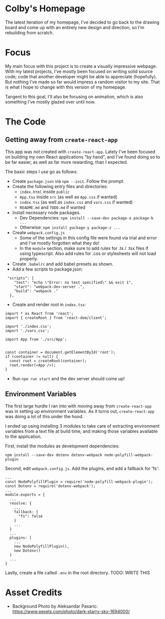 # Colby's Homepage

The latest iteration of my homepage, I've decided to go back to the drawing board and come up with an entirely new design and direction, so I'm rebuilding from scratch.

# Focus

My main focus with this project is to create a visually impressive webpage. With my latest projects, I've mostly been focused on writing solid source code; code that another developer might be able to appreciate (hopefully). But nothing I've made so far would impress a random visitor to my site. That is what I hope to change with this version of my homepage.

Tangent to this goal, I'll also be focusing on animation, which is also something I've mostly glazed over until now.

# The Code

## Getting away from `create-react-app`

This app was *not* created with `create-react-app`. Lately I've been focused on building my own React applications "by hand", and I've found doing so to be far easier, as well as far more rewarding, than I expected.

The basic steps I use go as follows:

  - Create `package.json` via `npm --init`. Follow the prompt.
  - Create the following entry files and directories:
    - `index.html` inside `public`
    - `App.tsx` inside `src` (as well as `App.css` if wanted)
    - `index.tsx` (as well as `index.css` and `vars.css` if wanted)
    - `README.md` and `TODO.md` if wanted
  - Install necessary node packages.
    - Dev Dependencies: `npm install --save-dev package-a package-b ...`
    - Otherwise: `npm install package-y package-z ...`
  - Create `webpack.config.js`
    - Some of the settings in this config file were found via trial and error and I've mostly forgotten what they do!
    - In the `module` section, make sure to add rules for .ts / .tsx files if using typescript. Also add rules for .css or stylesheets will not load properly.
  - Create `.babelrc` and add babel presets as shown.
  - Add a few scripts to package.json:
```
 "scripts": {
    "test": "echo \"Error: no test specified\" && exit 1",
    "start": "webpack-dev-server .",
    "build": "webpack ."
  },
```
  - Create and render root in `index.tsx`:
```
import * as React from 'react';
import { createRoot } from 'react-dom/client';

import './index.css';
import './vars.css';

import App from './src/App';


const container = document.getElementById('root');
if (container != null) {
  const root = createRoot(container);
  root.render(<App />);
}
```

 - Run `npm run start` and the dev server should come up!

 ## Environment Variables

The first large hurdle I ran into with moving away from `create-react-app` was in setting up environment variables. As it turns out, `create-react-app` was doing a lot of this under the hood.

I ended up using installing 3 modules to take care of extracting environment variables from a text file at build time, and making those variables available to the application.

First, install the modules as development  dependencies:
```
npm install --save-dev dotenv dotenv-webpack node-polyfill-webpack-plugin
```
Second, edit `webpack.config.js`. Add the plugins, and add a fallback for 'fs':
```
...
const NodePolyfillPlugin = require('node-polyfill-webpack-plugin');
const Dotenv = require('dotenv-webpack');
...
module.exports = {
  ...
  resolve: {
    ...
    fallback: {
      "fs": false
    }
    ...
  }
  ...
  plugins: [
    ...
    new NodePolyfillPlugin(),
    new Dotenv()
  ]
  ...
}
```

Lastly, create a file called `.env` in the root directory. TODO: WRITE THIS

# Asset Credits

- Background Photo by Aleksandar Pasaric: https://www.pexels.com/photo/dark-starry-sky-1694000/